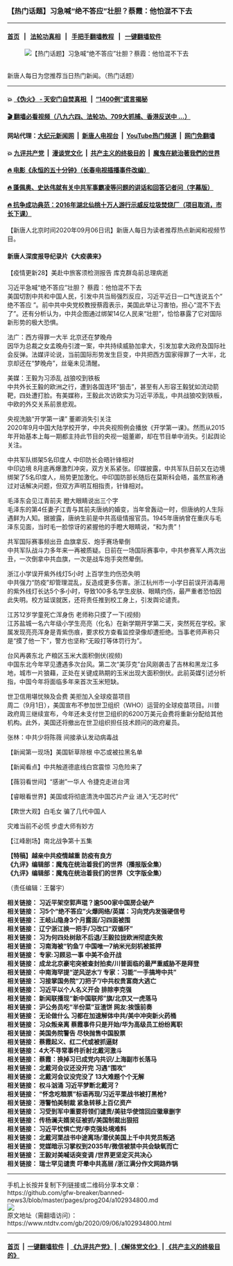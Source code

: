 ### 【热门话题】习急喊“绝不答应”壮胆？蔡霞：他怕混不下去
------------------------

#### [首页](https://github.com/gfw-breaker/banned-news3/blob/master/README.md) &nbsp;&nbsp;|&nbsp;&nbsp; [法轮功真相](https://github.com/begood0513/basic/blob/master/README.md)  &nbsp;&nbsp;|&nbsp;&nbsp; [手把手翻墙教程](https://github.com/gfw-breaker/guides/wiki)  &nbsp;&nbsp;|&nbsp;&nbsp; [一键翻墙软件](https://github.com/gfw-breaker/nogfw/blob/master/README.md)  



<div><div class="featured_image">
 <figure>
  <img alt="【热门话题】习急喊“绝不答应”壮胆？蔡霞：他怕混不下去" src="https://i.ntdtv.com/assets/uploads/2020/06/45-1-1-800x450.jpg"/>
 </figure><br/>
 <span class="caption">
  新唐人每日为您推荐当日热门新闻。（热门话题）
 </span>
</div>
</div><hr/>

#### 💥 [《伪火》 - 天安门自焚真相 ](http://141.164.61.70:10000/videos/blog/weihuo.html)&nbsp; |&nbsp; [“1400例”谎言揭秘  ](http://141.164.61.70:10000/videos/blog/jiexi1400.html)

#### [ 🎬  翻墙必看视频（八九六四、法轮功、709大抓捕、香港反送中 ...）](https://github.com/gfw-breaker/banned-news3/blob/master/pages/link4.md)

#### 网站代理：[大纪元新闻网](http://167.172.10.89:10080/gb/) &nbsp;|&nbsp; [新唐人电视台](http://167.172.10.89:8808/gb/)  &nbsp;|&nbsp; [YouTube热门频道](http://167.172.10.89/youtube.html) &nbsp;|&nbsp; [网门免翻墙](http://167.172.10.89:11000/show.aspx?name=ogHome)

#### 💥 [九评共产党](http://141.164.61.70:10000/videos/res/jiuping/)&nbsp; |&nbsp; [漫谈党文化](http://141.164.61.70:10000/videos/res/mtdwh/)&nbsp; |&nbsp; [共产主义的终极目的](http://141.164.61.70:10000/videos/res/zjmd/)&nbsp; |&nbsp; [魔鬼在統治著我們的世界](http://141.164.61.70:10000/videos/res/TheSpecter/)  

#### [ 🔥  电影《永恒的五十分钟》（长春电视插播事件改编）](http://141.164.61.70:10000/videos/news/ComingForYou-2.html)

#### [ 🔥  蓬佩奥、史达伟就有关中共军事霸凌等问题的讲话和回答记者问（字幕版）](http://141.164.61.70:10000/videos/news/pompeo7.html)

#### [ 🔥  抗争成功典范：2016年湖北仙桃十万人游行示威反垃圾焚烧厂（项目取消，市长下课）](http://141.164.61.70:10000/videos/news/xiantao.html)

<div><div class="post_content" itemprop="articleBody">
 <p>
  【新唐人北京时间2020年09月06日讯】新唐人每日为读者推荐热点新闻和视频节目。
 </p>
 <h4>
  <strong>
   <ok href="https://www.ntdtv.com/gb/2020/08/06/a102912474.html" rel="noopener" target="_blank">
    新唐人深度报导纪录片《大疫袭来》
   </ok>
  </strong>
 </h4>
 <p>
  <ok href="https://www.ntdtv.com/gb/2020/09/02/a102931621.html" rel="noopener" target="_blank">
   【疫情更新28】美赴中旅客须检测报告 库克群岛前总理病逝
  </ok>
 </p>
 <p>
  <ok href="https://www.ntdtv.com/gb/2020/09/06/a102934687.html" rel="noopener" target="_blank">
   习近平急喊“绝不答应”壮胆？ 蔡霞：他怕混不下去
  </ok>
  <br/>
  美国切割中共和中国人民，引发中共当局强烈反应，习近平近日一口气连说五个“
  <ok href="https://www.ntdtv.com/gb/绝不答应.htm">
   绝不答应
  </ok>
  ”。前中共中央党校教授蔡霞表示，美国此举让习害怕，担心“混不下去了”。还有分析认为，中共企图通过绑架14亿人民来“壮胆”，恰恰暴露了它对国际新形势的极大恐惧。
 </p>
 <p>
  <ok href="https://www.ntdtv.com/gb/2020/09/06/a102934730.html" rel="noopener" target="_blank">
   法广：西方得罪一大半 北京还在梦晚舟
  </ok>
  <br/>
  因华为总裁之女孟晚舟引渡一案，中共持续威胁加拿大，引发加拿大政府及国际社会反弹。法媒评论说，当前国际形势发生巨变，中共把西方国家得罪了一大半，北京却还在“梦晚舟”，丝毫未见清醒。
 </p>
 <p>
  <ok href="https://www.ntdtv.com/gb/2020/09/06/a102934731.html" rel="noopener" target="_blank">
   美媒：王毅为习添乱 战狼咬到铁板
  </ok>
  <br/>
  中共外长王毅的欧洲之行，遭到各国连环“狙击”，甚至有人形容王毅犹如流动箭靶，四处遭打脸。有美媒称，王毅此次访欧实为习近平添乱，中共战狼咬到铁板，中欧的外交关系前景悲观。
 </p>
 <p>
  <ok href="https://www.ntdtv.com/gb/2020/09/06/a102934662.html" rel="noopener" target="_blank">
   央视洗脑“开学第一课” 董卿消失引关注
  </ok>
  <br/>
  2020年9月中国大陆学校开学，中共央视照例会播放《开学第一课》。然而从2015年开始基本上每一期都主持此节目的央视一姐董卿，却在节目单中消失。引起舆论关注。
 </p>
 <p>
  <ok href="https://www.ntdtv.com/gb/2020/09/05/a102934543.html" rel="noopener" target="_blank">
   中共军队绑架5名印度人 中印防长会晤针锋相对
  </ok>
  <br/>
  <ok href="https://www.ntdtv.com/gb/中印边境.htm">
   中印边境
  </ok>
  8月底再爆激烈冲突，双方关系紧张。印媒披露，中共军队日前又在边境绑架了5名印度人，局势更加激化。中印国防部长随后在莫斯科会晤，虽然宣称通过对话解决问题，但双方声明互相指责，针锋相对。
 </p>
 <p>
  <ok href="https://www.ntdtv.com/gb/2020/09/06/a102934688.html" rel="noopener" target="_blank">
   毛泽东会见江青前夫 瞪大眼睛说出三个字
  </ok>
  <br/>
  毛泽东的第4任妻子江青与其前夫唐纳的婚变，当年曾轰动一时，但唐纳的人生际遇鲜为人知。据披露，唐纳生前是中共高级情报官员。1945年唐纳曾在重庆与毛泽东见面，当时毛一脸惊讶的紧握他的手瞪大眼睛说，“和为贵”！
 </p>
 <p>
  <ok href="https://www.ntdtv.com/gb/2020/09/05/a102934572.html" rel="noopener" target="_blank">
   共军国际赛事频出丑 血旗拿反、炮手赛场晕倒
  </ok>
  <br/>
  中共军队战斗力多年来一再被质疑。日前在一场国际赛事中，中共参赛军人两次出丑，一次倒拿中共血旗，一次是战车炮手突然晕倒。
 </p>
 <p>
  <ok href="https://www.ntdtv.com/gb/2020/09/05/a102934587.html" rel="noopener" target="_blank">
   浙江小学误开紫外线灯5小时 上百学生灼伤恐失明
  </ok>
  <br/>
  中共强力“防疫”却管理混乱，反造成更多伤害。浙江杭州市一小学日前误开消毒用的紫外线灯长达5个多小时，导致100多名学生皮肤、眼睛灼伤，最严重者恐怕因此失明。校方延误就医，还将责任推到校工身上，引发舆论谴责。
 </p>
 <p>
  <ok href="https://www.ntdtv.com/gb/2020/09/05/a102934550.html" rel="noopener" target="_blank">
   江苏12岁学童死亡浑身伤 老师称只摸了一下(视频)
  </ok>
  <br/>
  江苏盐城一名六年级小学生亮亮（化名）在新学期开学第二天，突然死在学校。家属发现亮亮浑身是青紫伤痕，要求校方查看监控录像却遭拒绝。当事老师声称只是“摸了他一下”，警方也坚称“无殴打等体罚行为”。
 </p>
 <p>
  <ok href="https://www.ntdtv.com/gb/2020/09/05/a102934556.html" rel="noopener" target="_blank">
   台风再袭东北 产粮区玉米大面积倒伏(视频)
  </ok>
  <br/>
  中国东北今年罕见遭遇多次台风。第二次“美莎克”台风刚袭击了吉林和黑龙江多地，城市一片狼藉，正处在关键成熟期的玉米出现大面积倒伏。此前英媒引述分析指，中国今年将面临多年来首次玉米短缺。
 </p>
 <p>
  <ok href="https://www.ntdtv.com/gb/2020/09/04/a102933729.html" rel="noopener" target="_blank">
   世卫信用堪忧殃及会费 美拒加入全球疫苗项目
  </ok>
  <br/>
  周二（9月1日），美国宣布不参加世卫组织（WHO）运营的全球疫苗项目。川普政府周三继续宣布，今年还未支付世卫组织的6200万美元会费将重新分配给其他机构。此外，美国还将撤出在世卫组织担任技术顾问的政府雇员。
 </p>
 <p>
  <ok href="https://www.ntdtv.com/gb/2020/09/05/a102934264.html" rel="noopener" target="_blank">
   张林：中共少将陈薇 间接承认发动病毒战
  </ok>
 </p>
 <p>
  <ok href="https://www.ntdtv.com/gb/2020/09/06/a102934778.html" rel="noopener" target="_blank">
   【新闻第一现场】美国斩草除根 中芯或被拉黑名单
  </ok>
 </p>
 <p>
  <ok href="https://www.ntdtv.com/gb/2020/09/06/a102934661.html" rel="noopener" target="_blank">
   【新闻看点】中共触道德底线白宫震惊 习危险来了
  </ok>
 </p>
 <p>
  <ok href="https://www.ntdtv.com/gb/2020/09/06/a102934751.html" rel="noopener" target="_blank">
   【薇羽看世间】“感谢”一华人 令捷克走进台湾
  </ok>
 </p>
 <p>
  <ok href="https://www.ntdtv.com/gb/2020/09/06/a102934779.html" rel="noopener" target="_blank">
   【睿眼看世界】美国或将彻底清洗中国芯片产业 进入“无芯时代”
  </ok>
 </p>
 <p>
  <ok href="https://www.ntdtv.com/gb/2020/09/05/a102934442.html" rel="noopener" target="_blank">
   【欺世大观】白毛女 骗了几代中国人
  </ok>
 </p>
 <p>
  <ok href="https://www.ntdtv.com/gb/2020/09/05/a102934317.html" rel="noopener" target="_blank">
   灾难当前不必慌 步虚大师有妙方
  </ok>
 </p>
 <p>
  <ok href="https://www.ntdtv.com/gb/2020/09/06/a102934770.html" rel="noopener" target="_blank">
   【江峰剧场】南北战争第十五集
  </ok>
 </p>
 <p>
  <strong>
   <ok href="https://www.ntdtv.com/gb/2020/04/23/a102829962.html" rel="noopener" target="_blank">
    【特稿】越亲中共疫情越重 防疫有良方
   </ok>
  </strong>
  <br/>
  <strong>
   <ok href="https://www.ntdtv.com/gb/2019/02/15/a102512426.html" rel="noopener" target="_blank">
    《九评》编辑部：魔鬼在统治着我们的世界（播报版全集）
   </ok>
  </strong>
  <br/>
  <strong>
   <ok href=" https://www.ntdtv.com/gb/2018/06/08/a1378888.html" rel="noopener" target="_blank">
    《九评》编辑部：魔鬼在统治着我们的世界（文字版全集）
   </ok>
  </strong>
 </p>
 <p>
  （责任编辑：王馨宇）
 </p>
 <p>
  <strong>
   相关链接：
   <ok href="https://www.ntdtv.com/gb/2020/09/05/a102934241.html" rel="noopener" target="_blank">
    习近平架空郭声琨？逾500家中国房企破产
   </ok>
  </strong>
  <br/>
  <strong>
   相关链接：
   <ok href="https://www.ntdtv.com/gb/2020/09/04/a102933494.html" rel="noopener" target="_blank">
    习5个“绝不答应”火爆网络/英媒：习向党内发强硬信号
   </ok>
  </strong>
  <br/>
  <strong>
   相关链接：
   <ok href="https://www.ntdtv.com/gb/2020/09/03/a102932837.html" rel="noopener" target="_blank">
    王岐山隐身3个月露面/习四面被围
   </ok>
  </strong>
  <br/>
  <strong>
   相关链接：
   <ok href="https://www.ntdtv.com/gb/2020/09/02/a102931945.html" rel="noopener" target="_blank">
    辽宁浙江换一把手/习改口“双循环”
   </ok>
  </strong>
  <br/>
  <strong>
   相关链接：
   <ok href="https://www.ntdtv.com/gb/2020/09/01/a102931147.html" rel="noopener" target="_blank">
    习为何四处树敌不后退/王毅拉拢欧洲彻底失败
   </ok>
  </strong>
  <br/>
  <strong>
   相关链接：
   <ok href="https://www.ntdtv.com/gb/2020/08/31/a102930330.html" rel="noopener" target="_blank">
    习南海被“钓鱼”/ 中国唯一7纳米光刻机被抵押
   </ok>
  </strong>
  <br/>
  <strong>
   相关链接：
   <ok href="https://www.ntdtv.com/gb/2020/08/30/a102929783.html" rel="noopener" target="_blank">
    专家:习顾忌一事 中美不会开战
   </ok>
  </strong>
  <br/>
  <strong>
   相关链接：
   <ok href="https://www.ntdtv.com/gb/2020/08/29/a102929152.html" rel="noopener" target="_blank">
    成龙北京豪宅突被查封拍卖/川普面临的最严重威胁不是拜登
   </ok>
  </strong>
  <br/>
  <strong>
   相关链接：
   <ok href="https://www.ntdtv.com/gb/2020/08/28/a102928261.html" rel="noopener" target="_blank">
    中南海罕提“逆风逆水”/ 专家：习能“一手搞垮中共”
   </ok>
  </strong>
  <br/>
  <strong>
   相关链接：
   <ok href="https://www.ntdtv.com/gb/2020/08/27/a102927509.html" rel="noopener" target="_blank">
    习接掌国务院“刀把子”/中共权贵富商大逃亡
   </ok>
  </strong>
  <br/>
  <strong>
   相关链接：
   <ok href="https://www.ntdtv.com/gb/2020/08/26/a102926695.html" rel="noopener" target="_blank">
    习近平以个人名义开会 排除李克强
   </ok>
  </strong>
  <br/>
  <strong>
   相关链接：
   <ok href="https://www.ntdtv.com/gb/2020/08/25/a102925951.html" rel="noopener" target="_blank">
    新闻联播现“新中国联邦”旗/北京又一虎落马
   </ok>
  </strong>
  <br/>
  <strong>
   相关链接：
   <ok href="https://www.ntdtv.com/gb/2020/08/24/a102925018.html" rel="noopener" target="_blank">
    沪公务员吃“半份菜”豆渣饼 网友:挨饿前奏
   </ok>
  </strong>
  <br/>
  <strong>
   相关链接：
   <ok href="https://www.ntdtv.com/gb/2020/08/23/a102924621.html" rel="noopener" target="_blank">
    无论做什么 习都在加速解体中共/美中冲突新火药桶
   </ok>
  </strong>
  <br/>
  <strong>
   相关链接：
   <ok href="https://www.ntdtv.com/gb/2020/08/22/a102924030.html" rel="noopener" target="_blank">
    习众叛亲离 蔡霞事件只是开始/华为高级员工纷纷离职
   </ok>
  </strong>
  <br/>
  <strong>
   相关链接：
   <ok href="https://www.ntdtv.com/gb/2020/08/21/a102923177.html" rel="noopener" target="_blank">
    美国务院警告 尽快抛售中国股票
   </ok>
  </strong>
  <br/>
  <strong>
   相关链接：
   <ok href="https://www.ntdtv.com/gb/2020/08/20/a102922404.html" rel="noopener" target="_blank">
    蔡霞起义、红二代或被抓逼财
   </ok>
  </strong>
  <br/>
  <strong>
   相关链接：
   <ok href="https://www.ntdtv.com/gb/2020/08/19/a102921304.html" rel="noopener" target="_blank">
    4大不寻常事件折射北戴河激斗
   </ok>
  </strong>
  <br/>
  <strong>
   相关链接：
   <ok href="https://www.ntdtv.com/gb/2020/08/18/a102920703.html" rel="noopener" target="_blank">
    蔡霞：换掉习已成党内共识/上海副市长落马
   </ok>
  </strong>
  <br/>
  <strong>
   相关链接：
   <ok href="https://www.ntdtv.com/gb/2020/08/17/a102919807.html" rel="noopener" target="_blank">
    北戴河会议还没开完 习遇“围攻”
   </ok>
  </strong>
  <br/>
  <strong>
   相关链接：
   <ok href="https://www.ntdtv.com/gb/2020/08/16/a102919420.html" rel="noopener" target="_blank">
    北戴河会议没完没了 13大难题个个无解
   </ok>
  </strong>
  <br/>
  <strong>
   相关链接：
   <ok href="https://www.ntdtv.com/gb/2020/08/15/a102918697.html" rel="noopener" target="_blank">
    权斗汹涌 习近平梦断北戴河？
   </ok>
  </strong>
  <br/>
  <strong>
   相关链接：
   <ok href="https://www.ntdtv.com/gb/2020/08/14/a102918001.html" rel="noopener" target="_blank">
    “怀念吃粮票”标语再现/习近平栗战书被打黑枪?
   </ok>
  </strong>
  <br/>
  <strong>
   相关链接：
   <ok href="https://www.ntdtv.com/gb/2020/08/13/a102917242.html" rel="noopener" target="_blank">
    港警怕美制裁 紧急转移上百亿资产
   </ok>
  </strong>
  <br/>
  <strong>
   相关链接：
   <ok href="https://www.ntdtv.com/gb/2020/08/12/a102916400.html" rel="noopener" target="_blank">
    习受到军中重要将领们谴责/美驻华使馆回应徽章删字
   </ok>
  </strong>
  <br/>
  <strong>
   相关链接：
   <ok href="https://www.ntdtv.com/gb/2020/08/11/a102915569.html" rel="noopener" target="_blank">
    传杨澜夫婿吴征被抓/美国制裁出狠招
   </ok>
  </strong>
  <br/>
  <strong>
   相关链接：
   <ok href="https://www.ntdtv.com/gb/2020/08/10/a102914784.html" rel="noopener" target="_blank">
    习近平忧惧亡党/李克强处境难料
   </ok>
  </strong>
  <br/>
  <strong>
   相关链接：
   <ok href="https://www.ntdtv.com/gb/2020/08/09/a102914254.html" rel="noopener" target="_blank">
    北戴河栗战书中途离场/潜伏美国上千中共党员叛逃
   </ok>
  </strong>
  <br/>
  <strong>
   相关链接：
   <ok href="https://www.ntdtv.com/gb/2020/08/08/a102913678.html" rel="noopener" target="_blank">
    党媒暗示习掌权到2035年/微信被禁中共会缺氧而亡
   </ok>
  </strong>
  <br/>
  <strong>
   相关链接：
   <ok href="https://www.ntdtv.com/gb/2020/08/07/a102912863.html" rel="noopener" target="_blank">
    王毅对美喊话突变调 /世界更坚定灭共决心
   </ok>
  </strong>
  <br/>
  <strong>
   相关链接：
   <ok href="https://www.ntdtv.com/gb/2020/08/06/a102912074.html" rel="noopener" target="_blank">
    瑞士罕见谴责 吓晕中共高层 /浙江满分作文网路炸锅
   </ok>
  </strong>
 </p>
 <div class="single_ad">
 </div>
</div>
</div>
<hr/>
手机上长按并复制下列链接或二维码分享本文章：<br/>
https://github.com/gfw-breaker/banned-news3/blob/master/pages/prog204/a102934800.md <br/>
<a href='https://github.com/gfw-breaker/banned-news3/blob/master/pages/prog204/a102934800.md'><img src='https://github.com/gfw-breaker/banned-news3/blob/master/pages/prog204/a102934800.md.png'/></a> <br/>
原文地址（需翻墙访问）：https://www.ntdtv.com/gb/2020/09/06/a102934800.html


------------------------
#### [首页](https://github.com/gfw-breaker/banned-news3/blob/master/README.md) &nbsp;|&nbsp; [一键翻墙软件](https://github.com/gfw-breaker/nogfw/blob/master/README.md) &nbsp;| [《九评共产党》](https://github.com/gfw-breaker/9ping.md/blob/master/README.md#九评之一评共产党是什么) | [《解体党文化》](https://github.com/gfw-breaker/jtdwh.md/blob/master/README.md) | [《共产主义的终极目的》](https://github.com/gfw-breaker/gczydzjmd.md/blob/master/README.md)


<img src='http://gfw-breaker.win/banned-news3/pages/prog204/a102934800.md' width='0px' height='0px'/>